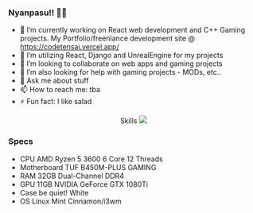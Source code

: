 ### Nyanpasu!! 👋😺
- 🔭 I’m currently working on React web development and C++ Gaming projects. My Portfolio/freenlance development site @ https://codetensai.vercel.app/
- 🌱 I’m utilizing React, Django and UnrealEngine for my projects
- 👯 I’m looking to collaborate on web apps and gaming projects
- 🤔 I’m also looking for help with gaming projects - MODs, etc..
- 💬 Ask me about stuff
- 📫 How to reach me: tba
- ⚡ Fun fact: I like salad

<p align="center">
  Skills
  <a href="https://skillicons.dev">
    <img src="https://skillicons.dev/icons?i=git,kubernetes,docker,c,cpp,c#,vim,react,django" />
  </a>
</p>

### Specs
- CPU AMD Ryzen 5 3600 6 Core 12 Threads 
- Motherboard TUF B450M-PLUS GAMING 
- RAM 32GB Dual-Channel DDR4 
- GPU 11GB NVIDIA GeForce GTX 1080Ti 
- Case be quiet! White 
- OS Linux Mint Cinnamon/i3wm
